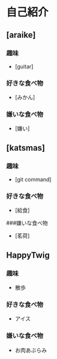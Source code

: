 # 自己紹介

## [araike]

### 趣味

 + [guitar]

### 好きな食べ物

 + [みかん]
 
### 嫌いな食べ物

 + [嫌い]

## [katsmas]

### 趣味

 + [git command]

### 好きな食べ物

 + [給食]

###嫌いな食べ物

 + [茗荷]

## HappyTwig

### 趣味

 + 散歩

### 好きな食べ物

 + アイス
### 嫌いな食べ物

 + お肉あぶらみ

